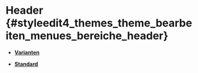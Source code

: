 # Header {#styleedit4_themes_theme_bearbeiten_menues_bereiche_header}

-   **[Varianten](10_3_5_1_2_2_1_Varianten.md)**  

-   **[Standard](10_3_5_1_2_2_2_Standard.md)**  




